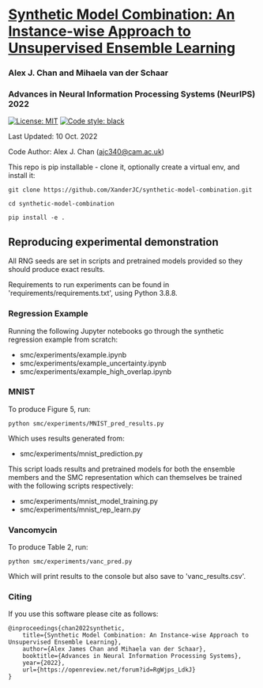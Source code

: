 # [Synthetic Model Combination: An Instance-wise Approach to Unsupervised Ensemble Learning](https://openreview.net/forum?id=RgWjps_LdkJ)

### Alex J. Chan and Mihaela van der Schaar

### Advances in Neural Information Processing Systems (NeurIPS) 2022

 [![License: MIT](https://img.shields.io/badge/License-MIT-blue.svg)](https://opensource.org/licenses/MIT)
 <a href="https://github.com/psf/black"><img alt="Code style: black" src="https://img.shields.io/badge/code%20style-black-000000.svg"></a>

Last Updated: 10 Oct. 2022

Code Author: Alex J. Chan (ajc340@cam.ac.uk)

This repo is pip installable - clone it, optionally create a virtual env, and install it:

```shell
git clone https://github.com/XanderJC/synthetic-model-combination.git

cd synthetic-model-combination

pip install -e .
```

## Reproducing experimental demonstration

All RNG seeds are set in scripts and pretrained models provided so they should produce exact results.

Requirements to run experiments can be found in 'requirements/requirements.txt', using Python 3.8.8.

### Regression Example

Running the following Jupyter notebooks go through the synthetic regression example from scratch:

- smc/experiments/example.ipynb
- smc/experiments/example_uncertainty.ipynb
- smc/experiments/example_high_overlap.ipynb


### MNIST

To produce Figure 5, run:

```shell
python smc/experiments/MNIST_pred_results.py
```
Which uses results generated from:

- smc/experiments/mnist_prediction.py

This script loads results and pretrained models for both the ensemble members and the SMC representation which can themselves be trained with the following scripts respectively:

- smc/experiments/mnist_model_training.py
- smc/experiments/mnist_rep_learn.py

### Vancomycin

To produce Table 2, run:

```shell
python smc/experiments/vanc_pred.py
```

Which will print results to the console but also save to 'vanc_results.csv'.

### Citing 

If you use this software please cite as follows:

```
@inproceedings{chan2022synthetic,
    title={Synthetic Model Combination: An Instance-wise Approach to Unsupervised Ensemble Learning},
    author={Alex James Chan and Mihaela van der Schaar},
    booktitle={Advances in Neural Information Processing Systems},
    year={2022},
    url={https://openreview.net/forum?id=RgWjps_LdkJ}
}
```
